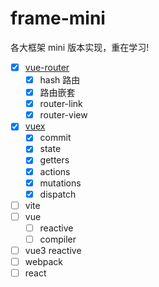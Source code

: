 # frame-mini

各大框架 mini 版本实现，重在学习!

-   [x] [vue-router](https://github.com/18zili/frame-mini/blob/main/vue-router-mini/src/vue-router/index.js)
    -   [x] hash 路由
    -   [x] 路由嵌套
    -   [x] router-link
    -   [x] router-view
-   [x] [vuex](https://github.com/18zili/frame-mini/blob/main/vuex-mini/src/vuex/index.js)
    -   [x] commit
    -   [x] state
    -   [x] getters
    -   [x] actions
    -   [x] mutations
    -   [x] dispatch
-   [ ] vite
-   [ ] vue
    -   [ ] reactive
    -   [ ] compiler
-   [ ] vue3 reactive
-   [ ] webpack
-   [ ] react
